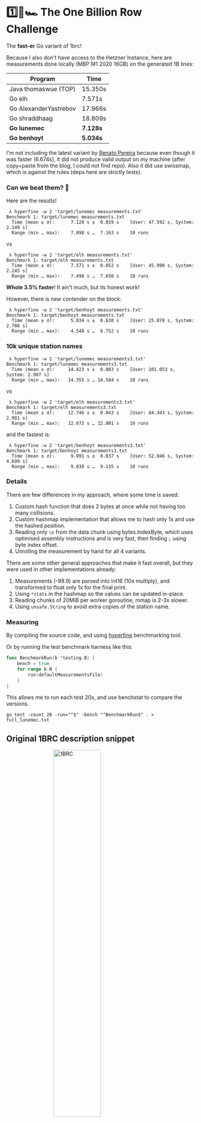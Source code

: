 # 1️⃣🐝🏎️ The One Billion Row Challenge

The **fast-er** Go variant of 1brc!

Because I also don't have access to the Hetzner Instance, here are measurements done locally (MBP M1 2020 16GB) on the generated 1B lines:

| Program | Time |
| ------- | ---- |
| Java thomaswue (TOP) | 15.350s |
| Go elh | 7.571s |
| Go AlexanderYastrebov | 17.966s |
| Go shraddhaag | 18.809s |
| **Go lunemec** | **7.128s** |
| **Go benhoyt** | **5.034s** |

I'm not including the latest variant by [Renato Pereira](https://r2p.dev/b/2024-03-18-1brc-go/) because even though it was faster (6.674s), 
it did not produce valid output on my machine (after copy+paste from the blog, I could not find repo). Also it did use swissmap, which is against the rules (deps here are strictly tests).

### Can we beat them? 🥁

Here are the results!
```shell
 λ hyperfine -w 2 'target/lunemec measurements.txt'
Benchmark 1: target/lunemec measurements.txt
  Time (mean ± σ):      7.128 s ±  0.019 s    [User: 47.592 s, System: 2.149 s]
  Range (min … max):    7.098 s …  7.163 s    10 runs
```
vs
```shell
 λ hyperfine -w 2 'target/elh measurements.txt'
Benchmark 1: target/elh measurements.txt
  Time (mean ± σ):      7.571 s ±  0.052 s    [User: 45.990 s, System: 2.245 s]
  Range (min … max):    7.498 s …  7.650 s    10 runs
```

**Whole 3.5% faster**! It ain't much, but its honest work!

However, there is new contender on the block:
```shell
 λ hyperfine -w 2 'target/benhoyt measurements.txt'
Benchmark 1: target/benhoyt measurements.txt
  Time (mean ± σ):      5.034 s ±  0.638 s    [User: 25.078 s, System: 2.786 s]
  Range (min … max):    4.548 s …  6.752 s    10 runs
```

### 10k unique station names
```shell
 λ hyperfine -w 2 'target/lunemec measurements3.txt'
Benchmark 1: target/lunemec measurements3.txt
  Time (mean ± σ):     14.423 s ±  0.083 s    [User: 101.053 s, System: 2.987 s]
  Range (min … max):   14.355 s … 14.584 s    10 runs
```
vs
```shell
 λ hyperfine -w 2 'target/elh measurements3.txt'
Benchmark 1: target/elh measurements3.txt
  Time (mean ± σ):     12.746 s ±  0.043 s    [User: 84.343 s, System: 2.981 s]
  Range (min … max):   12.672 s … 12.801 s    10 runs
```

and the fastest is:
```shell
 λ hyperfine -w 2 'target/benhoyt measurements3.txt'
Benchmark 1: target/benhoyt measurements3.txt
  Time (mean ± σ):      9.091 s ±  0.037 s    [User: 52.046 s, System: 4.699 s]
  Range (min … max):    9.038 s …  9.135 s    10 runs
```

### Details

There are few differences in my approach, where some time is saved:
1) Custom hash function that does 2 bytes at once while not having too many collisions.
2) Custom hashmap implementation that allows me to hash only 1x and use the hashed position.
3) Reading only `\n` from the data chunk using bytes.IndexByte, which uses optimised assembly instructions and is very fast, then finding `;` using byte index offset.
4) Unrolling the measurement by hand for all 4 variants.

There are some other general approaches that make it fast overall, but they were used in other implementations already:
1) Measurements (-99.9) are parsed into int16 (10x multiply), and transformed to float only 1x for the final print.
2) Using `*stats` in the hashmap so the values can be updated in-place.
3) Reading chunks of 20MiB per worker goroutine, mmap is 2-3x slower.
4) Using `unsafe.String` to avoid extra copies of the station name.


### Measuring

By compiling the source code, and using [hyperfine](https://github.com/sharkdp/hyperfine) benchmarking tool.

Or by running the test benchmark harness like this:
```go
func BenchmarkRun(b *testing.B) {
	bench = true
	for range b.N {
		run(defaultMeasurementsFile)
	}
}
```

This allows me to run each test 20x, and use benchstat to compare the versions.
```shell
go test -count 20 -run="^$" -bench "^BenchmarkRun$" . > full_lunemec.txt
```


## Original 1BRC description snippet

<img src="1brc.png" alt="1BRC" style="display: block; margin-left: auto; margin-right: auto; margin-bottom:1em; width: 50%;">

The text file contains temperature values for a range of weather stations.
Each row is one measurement in the format `<string: station name>;<double: measurement>`, with the measurement value having exactly one fractional digit.

The following shows ten rows as an example:

```
Hamburg;12.0
Bulawayo;8.9
Palembang;38.8
St. John's;15.2
Cracow;12.6
Bridgetown;26.9
Istanbul;6.2
Roseau;34.4
Conakry;31.2
Istanbul;23.0
```

The task is to write a program which reads the file, calculates the min, mean, and max temperature value per weather station, and emits the results on stdout like this
(i.e. sorted alphabetically by station name, and the result values per station in the format `<min>/<mean>/<max>`, rounded to one fractional digit):

```
{Abha=-23.0/18.0/59.2, Abidjan=-16.2/26.0/67.3, Abéché=-10.0/29.4/69.0, Accra=-10.1/26.4/66.4, Addis Ababa=-23.7/16.0/67.0, Adelaide=-27.8/17.3/58.5, ...}
```
